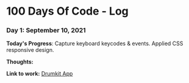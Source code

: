 # 100 Days Of Code - Log

### Day 1: September 10, 2021

**Today's Progress**: Capture keyboard keycodes & events. Applied CSS responsive design.

**Thoughts:**

**Link to work:** [Drumkit App](https://codesandbox.io/s/day-1-javascript30-challenge-4l0wm)
